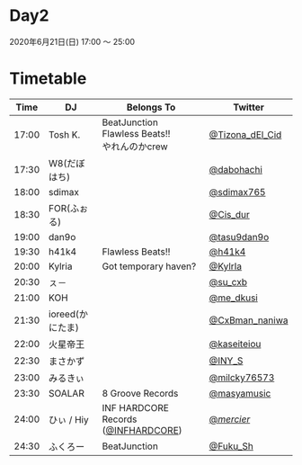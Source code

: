 # Day2
2020年6月21日(日) 17:00 ～ 25:00

# Timetable
| Time  | DJ | Belongs To | Twitter |
| ------ | ------ | ------ | ------ |
| 17:00 | Tosh K. | BeatJunction </br> Flawless Beats!! <br> やれんのかcrew | [@Tizona_dEl_Cid](https://twitter.com/Tizona_dEl_Cid) |
| 17:30 | W8(だぼはち) |  | [@dabohachi](https://twitter.com/dabohachi) |
| 18:00 | sdimax |  | [@sdimax765](https://twitter.com/sdimax765) |
| 18:30 | FOR(ふぉる) | | [@Cis_dur](https://twitter.com/Cis_dur) |
| 19:00 | dan9o |  | [@tasu9dan9o](https://twitter.com/tasu9dan9o)  |
| 19:30 | h41k4 | Flawless Beats!! | [@h41k4](https://twitter.com/h41k4) |
| 20:00 | Kylria | Got temporary haven? | [@KylrIa](https://twitter.com/KylrIa) |
| 20:30 | ㇲ－ | | [@su_cxb](https://twitter.com/su_cxb) |
| 21:00 | KOH | | [@me_dkusi](https://twitter.com/me_dkusi) |
| 21:30 | ioreed(かにたま) | | [@CxBman_naniwa](https://twitter.com/CxBman_naniwa) |
| 22:00 | 火星帝王 | | [@kaseiteiou](https://twitter.com/kaseiteiou) |
| 22:30 | まさかず | | [@INY_S](https://twitter.com/INY_S) |
| 23:00 | みるきぃ | | [@milcky76573](https://twitter.com/milcky76573) |
| 23:30 | SOALAR | 8 Groove Records | [@masyamusic](https://twitter.com/masyamusic) |
| 24:00 | ひぃ / Hiy | INF HARDCORE Records ([@INFHARDCORE](https://twitter.com/INFHARDCORE)) | [@_mercier_](https://twitter.com/_mercier_) |
| 24:30 | ふくろー | BeatJunction | [@Fuku_Sh](https://twitter.com/Fuku_Sh) |

